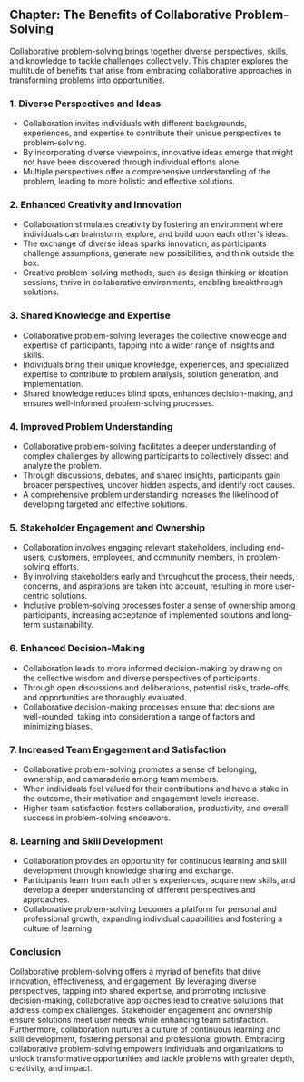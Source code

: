Chapter: The Benefits of Collaborative Problem-Solving
------------------------------------------------------

Collaborative problem-solving brings together diverse perspectives, skills, and knowledge to tackle challenges collectively. This chapter explores the multitude of benefits that arise from embracing collaborative approaches in transforming problems into opportunities.

### **1. Diverse Perspectives and Ideas**

* Collaboration invites individuals with different backgrounds, experiences, and expertise to contribute their unique perspectives to problem-solving.
* By incorporating diverse viewpoints, innovative ideas emerge that might not have been discovered through individual efforts alone.
* Multiple perspectives offer a comprehensive understanding of the problem, leading to more holistic and effective solutions.

### **2. Enhanced Creativity and Innovation**

* Collaboration stimulates creativity by fostering an environment where individuals can brainstorm, explore, and build upon each other's ideas.
* The exchange of diverse ideas sparks innovation, as participants challenge assumptions, generate new possibilities, and think outside the box.
* Creative problem-solving methods, such as design thinking or ideation sessions, thrive in collaborative environments, enabling breakthrough solutions.

### **3. Shared Knowledge and Expertise**

* Collaborative problem-solving leverages the collective knowledge and expertise of participants, tapping into a wider range of insights and skills.
* Individuals bring their unique knowledge, experiences, and specialized expertise to contribute to problem analysis, solution generation, and implementation.
* Shared knowledge reduces blind spots, enhances decision-making, and ensures well-informed problem-solving processes.

### **4. Improved Problem Understanding**

* Collaborative problem-solving facilitates a deeper understanding of complex challenges by allowing participants to collectively dissect and analyze the problem.
* Through discussions, debates, and shared insights, participants gain broader perspectives, uncover hidden aspects, and identify root causes.
* A comprehensive problem understanding increases the likelihood of developing targeted and effective solutions.

### **5. Stakeholder Engagement and Ownership**

* Collaboration involves engaging relevant stakeholders, including end-users, customers, employees, and community members, in problem-solving efforts.
* By involving stakeholders early and throughout the process, their needs, concerns, and aspirations are taken into account, resulting in more user-centric solutions.
* Inclusive problem-solving processes foster a sense of ownership among participants, increasing acceptance of implemented solutions and long-term sustainability.

### **6. Enhanced Decision-Making**

* Collaboration leads to more informed decision-making by drawing on the collective wisdom and diverse perspectives of participants.
* Through open discussions and deliberations, potential risks, trade-offs, and opportunities are thoroughly evaluated.
* Collaborative decision-making processes ensure that decisions are well-rounded, taking into consideration a range of factors and minimizing biases.

### **7. Increased Team Engagement and Satisfaction**

* Collaborative problem-solving promotes a sense of belonging, ownership, and camaraderie among team members.
* When individuals feel valued for their contributions and have a stake in the outcome, their motivation and engagement levels increase.
* Higher team satisfaction fosters collaboration, productivity, and overall success in problem-solving endeavors.

### **8. Learning and Skill Development**

* Collaboration provides an opportunity for continuous learning and skill development through knowledge sharing and exchange.
* Participants learn from each other's experiences, acquire new skills, and develop a deeper understanding of different perspectives and approaches.
* Collaborative problem-solving becomes a platform for personal and professional growth, expanding individual capabilities and fostering a culture of learning.

### Conclusion

Collaborative problem-solving offers a myriad of benefits that drive innovation, effectiveness, and engagement. By leveraging diverse perspectives, tapping into shared expertise, and promoting inclusive decision-making, collaborative approaches lead to creative solutions that address complex challenges. Stakeholder engagement and ownership ensure solutions meet user needs while enhancing team satisfaction. Furthermore, collaboration nurtures a culture of continuous learning and skill development, fostering personal and professional growth. Embracing collaborative problem-solving empowers individuals and organizations to unlock transformative opportunities and tackle problems with greater depth, creativity, and impact.
